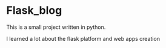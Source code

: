 # Flask_blog
This is a small project written in python.


I learned a lot about the flask platform and web apps creation
